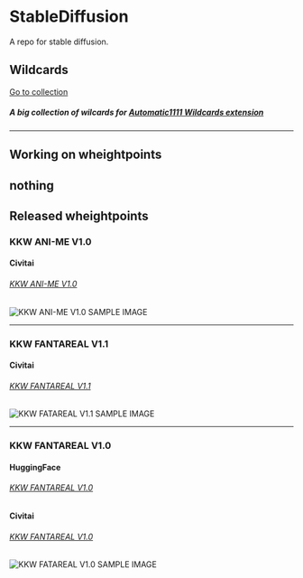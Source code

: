 # StableDiffusion
A repo for stable diffusion.

## Wildcards
[Go to collection](https://github.com/devilkkw/StableDiffusion/tree/main/wildcards "Go to collection")
##### A big collection of wilcards for [Automatic1111 Wildcards extension](https://github.com/AUTOMATIC1111/stable-diffusion-webui-wildcards "Wildcards Homepage")
---
## Working on wheightpoints
  nothing
---
## Released wheightpoints
### KKW ANI-ME V1.0
#### Civitai
###### [KKW ANI-ME V1.0](https://civitai.com/models/5033/kkw-ani-me-v10 "kkw models")
![KKW ANI-ME V1.0 SAMPLE IMAGE](https://imagecache.civitai.com/xG1nkqKTMzGDvpLrqFT7WA/627b6381-7123-4e41-cddc-e9226494ba00/width=400 "KKW ANI-ME V1.0")

---
### KKW FANTAREAL V1.1
#### Civitai
###### [KKW FANTAREAL V1.1](https://civitai.com/models/4723/kkw-fantareal-v11 "kkw models")
![KKW FATAREAL V1.1 SAMPLE IMAGE](https://imagecache.civitai.com/xG1nkqKTMzGDvpLrqFT7WA/a63f7c80-e26b-44b9-2991-280f3c9a5d00/width=1024 "KKW FANTAREAL V1.1")

---
### KKW FANTAREAL V1.0
#### HuggingFace
###### [KKW FANTAREAL V1.0](https://huggingface.co/devilkkw/KKW_FANTAREAL_V1.0 "kkw models")

#### Civitai
###### [KKW FANTAREAL V1.0](https://civitai.com/models/3782/kkw-fantareal-v10 "kkw models")

![KKW FATAREAL V1.0 SAMPLE IMAGE](https://s3.amazonaws.com/moonup/production/uploads/1672798387706-63076d1ecd148dbc5e4ccf57.jpeg "KKW FANTAREAL V1.0")
